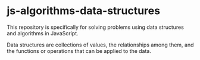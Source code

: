 # js-algorithms-data-structures
This repository is specifically for solving problems using data structures and algorithms in JavaScript.

Data structures are collections of values, the relationships among them, and the functions or operations that can be applied to the data. 